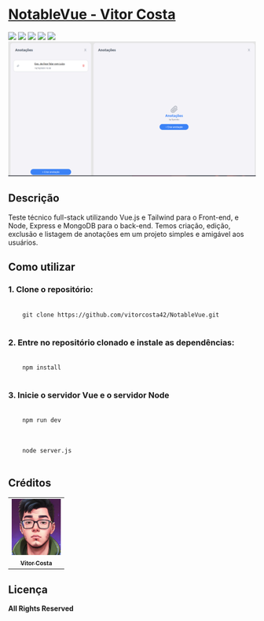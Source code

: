 <h1><a href="https://github.com/vitorcosta42/NotableVue"> NotableVue - Vitor Costa </a></h1>

<div style="display: inline_block">
    <img src="https://img.shields.io/badge/Vue.js-blue"/>
    <img src="https://img.shields.io/badge/Tailwind-blue"/>
    <img src="https://img.shields.io/badge/Node-blue"/>
    <img src="https://img.shields.io/badge/Express-blue"/>
    <img src="https://img.shields.io/badge/MongoDB-blue"/>
</div>
<img width="1000" src= "./public/print.png" />

<h2>Descrição</h2>
<p>
  Teste técnico full-stack utilizando Vue.js e Tailwind para o Front-end, e Node, Express e MongoDB para o back-end. Temos criação, edição, exclusão e listagem de anotações em um projeto simples e amigável aos usuários. 
</p>

<h2>Como utilizar</h2>

<h3>1. Clone o repositório:</h3>
<pre>
  <code>
    git clone https://github.com/vitorcosta42/NotableVue.git
  </code>
</pre>

<h3>2. Entre no repositório clonado e instale as dependências:</h3>
<pre>
  <code>
    npm install
  </code>
</pre>

<h3>3. Inicie o servidor Vue e o servidor Node</h3>
<pre>
  <code>
    npm run dev
  </code>
</pre>
<pre>
  <code>
    node server.js
  </code>
</pre>

<h2>Créditos</h2>
<table>
  <tr>
    <td align="center">
      <a href="https://github.com/vitorcosta42">
        <img src="./public/icon-vitor.jpeg" width="100px;" alt="Foto de Vitor Costa"/><br>
        <sub>
          <b>Vitor Costa</b>
        </sub>
      </a>
    </td>
  </tr>
</table>

<h2>Licença</h2>
<b>All Rights Reserved</b>
